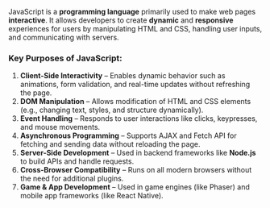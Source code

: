JavaScript is a **programming language** primarily used to make web pages **interactive**. It allows developers to create **dynamic** and **responsive** experiences for users by manipulating HTML and CSS, handling user inputs, and communicating with servers.

### **Key Purposes of JavaScript:**

1. **Client-Side Interactivity** – Enables dynamic behavior such as animations, form validation, and real-time updates without refreshing the page.
2. **DOM Manipulation** – Allows modification of HTML and CSS elements (e.g., changing text, styles, and structure dynamically).
3. **Event Handling** – Responds to user interactions like clicks, keypresses, and mouse movements.
4. **Asynchronous Programming** – Supports AJAX and Fetch API for fetching and sending data without reloading the page.
5. **Server-Side Development** – Used in backend frameworks like **Node.js** to build APIs and handle requests.
6. **Cross-Browser Compatibility** – Runs on all modern browsers without the need for additional plugins.
7. **Game & App Development** – Used in game engines (like Phaser) and mobile app frameworks (like React Native).
